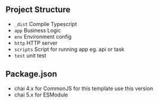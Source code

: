 
## Project Structure
- `_dist` Compile Typescript
- `app` Business Logic
- `env` Environment config
- `http` HTTP server
- `scripts` Script for running app eg. api or task
- `test` unit test

## Package.json
- chai 4.x for CommonJS for this template use this version
- chai 5.x for ESModule
